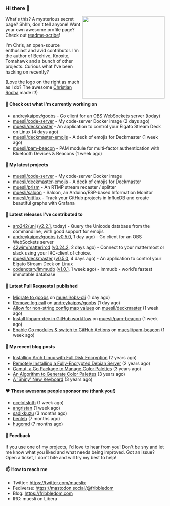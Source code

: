 ### Hi there 👋

<img align="right" src="https://raw.githubusercontent.com/muesli/muesli/master/assets/termenv.png" width="260">

What's this? A mysterious secret page? Shhh, don't tell anyone!
Want your own awesome profile page? Check out [readme-scribe](https://github.com/muesli/readme-scribe)!

I'm Chris, an open-source enthusiast and avid contributor. I'm the author of Beehive, Knoxite, Tomahawk and a bunch
of other projects. Curious what I've been hacking on recently?

(Love the logo on the right as much as I do? The awesome [Christian Rocha](https://github.com/meowgorithm/) made it!)

#### 👷 Check out what I'm currently working on

- [andreykaipov/goobs](https://github.com/andreykaipov/goobs) - Go client for an OBS WebSockets server (today)
- [muesli/code-server](https://github.com/muesli/code-server) - My code-server Docker image (2 days ago)
- [muesli/deckmaster](https://github.com/muesli/deckmaster) - An application to control your Elgato Stream Deck on Linux (4 days ago)
- [muesli/deckmaster-emojis](https://github.com/muesli/deckmaster-emojis) - A deck of emojis for Deckmaster (1 week ago)
- [muesli/pam-beacon](https://github.com/muesli/pam-beacon) - PAM module for multi-factor authentication with Bluetooth Devices &amp; Beacons (1 week ago)

#### 🌱 My latest projects

- [muesli/code-server](https://github.com/muesli/code-server) - My code-server Docker image
- [muesli/deckmaster-emojis](https://github.com/muesli/deckmaster-emojis) - A deck of emojis for Deckmaster
- [muesli/prism](https://github.com/muesli/prism) - An RTMP stream recaster / splitter
- [muesli/saloon](https://github.com/muesli/saloon) - Saloon, an Arduino/ESP-based Information Monitor
- [muesli/gitflux](https://github.com/muesli/gitflux) - Track your GitHub projects in InfluxDB and create beautiful graphs with Grafana

#### 🔭 Latest releases I've contributed to

- [arp242/uni](https://github.com/arp242/uni) ([v2.2.1](https://github.com/arp242/uni/releases/tag/v2.2.1), today) - Query the Unicode database from the commandline, with good support for emojis
- [andreykaipov/goobs](https://github.com/andreykaipov/goobs) ([v0.5.0](https://github.com/andreykaipov/goobs/releases/tag/v0.5.0), 1 day ago) - Go client for an OBS WebSockets server
- [42wim/matterircd](https://github.com/42wim/matterircd) ([v0.24.2](https://github.com/42wim/matterircd/releases/tag/v0.24.2), 2 days ago) - Connect to your mattermost or slack using your IRC-client of choice.
- [muesli/deckmaster](https://github.com/muesli/deckmaster) ([v0.5.0](https://github.com/muesli/deckmaster/releases/tag/v0.5.0), 4 days ago) - An application to control your Elgato Stream Deck on Linux
- [codenotary/immudb](https://github.com/codenotary/immudb) ([v1.0.1](https://github.com/codenotary/immudb/releases/tag/v1.0.1), 1 week ago) - immudb - world’s fastest immutable database

#### 🔨 Latest Pull Requests I published

- [Migrate to goobs](https://github.com/muesli/obs-cli/pull/8) on [muesli/obs-cli](https://github.com/muesli/obs-cli) (1 day ago)
- [Remove log call](https://github.com/andreykaipov/goobs/pull/9) on [andreykaipov/goobs](https://github.com/andreykaipov/goobs) (1 day ago)
- [Allow for non-string config map values](https://github.com/muesli/deckmaster/pull/32) on [muesli/deckmaster](https://github.com/muesli/deckmaster) (1 week ago)
- [Install libpam-dev in GitHub workflow](https://github.com/muesli/pam-beacon/pull/8) on [muesli/pam-beacon](https://github.com/muesli/pam-beacon) (1 week ago)
- [Enable Go modules &amp; switch to GitHub Actions](https://github.com/muesli/pam-beacon/pull/7) on [muesli/pam-beacon](https://github.com/muesli/pam-beacon) (1 week ago)

#### 📜 My recent blog posts

- [Installing Arch Linux with Full Disk Encryption](https://fribbledom.com/posts/encrypted-arch-install/) (2 years ago)
- [Remotely Installing a Fully-Encrypted Debian Server](https://fribbledom.com/posts/encrypted-remote-debian-install/) (2 years ago)
- [Gamut, a Go Package to Manage Color Palettes](https://fribbledom.com/posts/gamut-package-to-handle-color-palettes/) (3 years ago)
- [An Algorithm to Generate Color Palettes](https://fribbledom.com/posts/an-algorithm-to-generate-color-palettes/) (3 years ago)
- [A &#39;Shiny&#39; New Keyboard](https://fribbledom.com/posts/a-shiny-new-keyboard/) (3 years ago)

#### ❤️ These awesome people sponsor me (thank you!)

- [ocelotsloth](https://github.com/ocelotsloth) (1 week ago)
- [angristan](https://github.com/angristan) (1 week ago)
- [sadikkuzu](https://github.com/sadikkuzu) (3 months ago)
- [benleb](https://github.com/benleb) (7 months ago)
- [hugomd](https://github.com/hugomd) (7 months ago)

#### 💬 Feedback

If you use one of my projects, I'd love to hear from you! Don't be shy and let me know what you liked
and what needs being improved. Got an issue? Open a ticket, I don't bite and will try my best to help!

#### 📫 How to reach me

- Twitter: https://twitter.com/mueslix
- Fediverse: https://mastodon.social/@fribbledom
- Blog: https://fribbledom.com
- IRC: muesli on Libera
